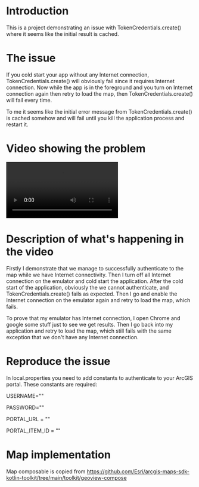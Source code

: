 # Introduction
This is a project demonstrating an issue with TokenCredentials.create() where it seems like the initial result is cached.

# The issue
If you cold start your app without any Internet connection, TokenCredentials.create() will obviously fail since it requires Internet connection.
Now while the app is in the foreground and you turn on Internet connection again then retry to load the map, then TokenCredentials.create() will fail every time.

To me it seems like the initial error message from TokenCredentials.create() is cached somehow and will fail until you kill the application process and restart it.

# Video showing the problem
<video src="https://github.com/erlingfjelstad/esri-auth-to-map/assets/4091353/5398764c-36e7-40c0-9a68-cb3e7e2dc5a6"></video>




# Description of what's happening in the video
Firstly I demonstrate that we manage to successfully authenticate to the map while we have Internet connectivity.
Then I turn off all Internet connection on the emulator and cold start the application. 
After the cold start of the application, obviously the we cannot authenticate, and TokenCredentials.create() fails as expected.
Then I go and enable the Internet connection on the emulator again and retry to load the map, which fails.

To prove that my emulator has Internet connection, I open Chrome and google some stuff just to see we get results.
Then I go back into my application and retry to load the map, which still fails with the same exception that we don't have any Internet connection.

# Reproduce the issue
In local.properties you need to add constants to authenticate to your ArcGIS portal. These constants are required:

USERNAME=""

PASSWORD=""

PORTAL_URL = ""

PORTAL_ITEM_ID = ""

# Map implementation
Map composable is copied from https://github.com/Esri/arcgis-maps-sdk-kotlin-toolkit/tree/main/toolkit/geoview-compose

